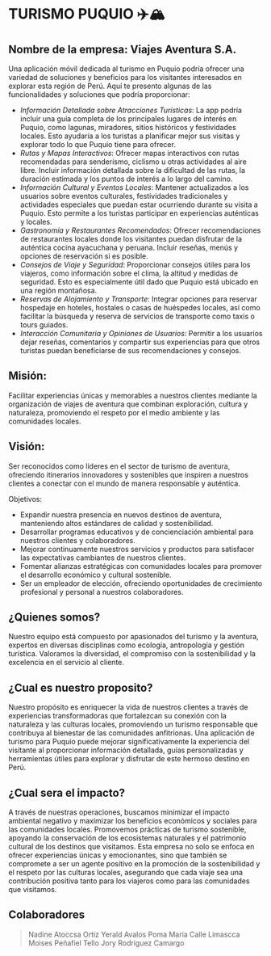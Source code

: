 # TURISMO PUQUIO ✈️🏔️
## Nombre de la empresa: Viajes Aventura S.A.
Una aplicación móvil dedicada al turismo en Puquio podría ofrecer una variedad de soluciones y beneficios para los visitantes interesados en explorar esta región de Perú. Aquí te presento algunas de las funcionalidades y soluciones que podría proporcionar:
- *Información Detallada sobre Atracciones Turísticas*: La app podría incluir una guía completa de los principales lugares de interés en Puquio, como lagunas, miradores, sitios históricos y festividades locales. Esto ayudaría a los turistas a planificar mejor sus visitas y explorar todo lo que Puquio tiene para ofrecer.
- *Rutas y Mapas Interactivos*: Ofrecer mapas interactivos con rutas recomendadas para senderismo, ciclismo u otras actividades al aire libre. Incluir información detallada sobre la dificultad de las rutas, la duración estimada y los puntos de interés a lo largo del camino.
- *Información Cultural y Eventos Locales*: Mantener actualizados a los usuarios sobre eventos culturales, festividades tradicionales y actividades especiales que puedan estar ocurriendo durante su visita a Puquio. Esto permite a los turistas participar en experiencias auténticas y locales.
- *Gastronomía y Restaurantes Recomendados*: Ofrecer recomendaciones de restaurantes locales donde los visitantes puedan disfrutar de la auténtica cocina ayacuchana y peruana. Incluir reseñas, menús y opciones de reservación si es posible.
- *Consejos de Viaje y Seguridad*: Proporcionar consejos útiles para los viajeros, como información sobre el clima, la altitud y medidas de seguridad. Esto es especialmente útil dado que Puquio está ubicado en una región montañosa.
- *Reservas de Alojamiento y Transporte*: Integrar opciones para reservar hospedaje en hoteles, hostales o casas de huéspedes locales, así como facilitar la búsqueda y reserva de servicios de transporte como taxis o tours guiados.
- *Interacción Comunitaria y Opiniones de Usuarios*: Permitir a los usuarios dejar reseñas, comentarios y compartir sus experiencias para que otros turistas puedan beneficiarse de sus recomendaciones y consejos.


## Misión: 
Facilitar experiencias únicas y memorables a nuestros clientes mediante la organización de viajes de aventura que combinan exploración, cultura y naturaleza, promoviendo el respeto por el medio ambiente y las comunidades locales.

## Visión: 
Ser reconocidos como líderes en el sector de turismo de aventura, ofreciendo itinerarios innovadores y sostenibles que inspiren a nuestros clientes a conectar con el mundo de manera responsable y auténtica.

Objetivos:
- Expandir nuestra presencia en nuevos destinos de aventura, manteniendo altos estándares de calidad y sostenibilidad.
- Desarrollar programas educativos y de concienciación ambiental para nuestros clientes y colaboradores.
- Mejorar continuamente nuestros servicios y productos para satisfacer las expectativas cambiantes de nuestros clientes.
- Fomentar alianzas estratégicas con comunidades locales para promover el desarrollo económico y cultural sostenible.
- Ser un empleador de elección, ofreciendo oportunidades de crecimiento profesional y personal a nuestros colaboradores.
## ¿Quienes somos?
Nuestro equipo está compuesto por apasionados del turismo y la aventura, expertos en diversas disciplinas como ecología, antropología y gestión turística. Valoramos la diversidad, el compromiso con la sostenibilidad y la excelencia en el servicio al cliente.
## ¿Cual es nuestro proposito?
Nuestro propósito es enriquecer la vida de nuestros clientes a través de experiencias transformadoras que fortalezcan su conexión con la naturaleza y las culturas locales, promoviendo un turismo responsable que contribuya al bienestar de las comunidades anfitrionas.
Una aplicación de turismo para Puquio puede mejorar significativamente la experiencia del visitante al proporcionar información detallada, guías personalizadas y herramientas útiles para explorar y disfrutar de este hermoso destino en Perú.
## ¿Cual sera el impacto?
A través de nuestras operaciones, buscamos minimizar el impacto ambiental negativo y maximizar los beneficios económicos y sociales para las comunidades locales. Promovemos prácticas de turismo sostenible, apoyando la conservación de los ecosistemas naturales y el patrimonio cultural de los destinos que visitamos.
Esta empresa no solo se enfoca en ofrecer experiencias únicas y emocionantes, sino que también se compromete a ser un agente positivo en la promoción de la sostenibilidad y el respeto por las culturas locales, asegurando que cada viaje sea una contribución positiva tanto para los viajeros como para las comunidades que visitamos.

## Colaboradores
> Nadine Atoccsa Ortiz
> Yerald Avalos Poma
> Maria Calle Limascca
> Moises Peñafiel Tello
> Jory Rodriguez Camargo

